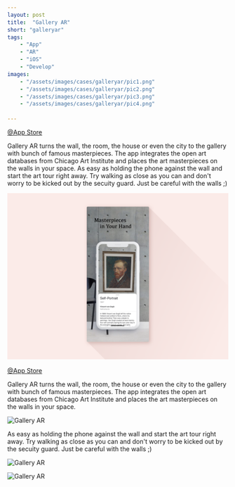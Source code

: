 ```yaml
---
layout: post
title:  "Gallery AR"
short: "galleryar"
tags:
    - "App"
    - "AR"
    - "iOS"
    - "Develop"
images: 
    - "/assets/images/cases/galleryar/pic1.png"
    - "/assets/images/cases/galleryar/pic2.png"
    - "/assets/images/cases/galleryar/pic3.png"
    - "/assets/images/cases/galleryar/pic4.png"

---
```

[@App Store](https://apps.apple.com/app/gallery-ar/id1448234941)

<!--summary-->

Gallery AR turns the wall, the room, the house or even the city to the gallery with bunch of famous masterpieces. The app integrates the open art databases from Chicago Art Institute and places the art masterpieces on the walls in your space. As easy as holding the phone against the wall and start the art tour right away. Try walking as close as you can and don't worry to be kicked out by the secuity guard. Just be careful with the walls ;)

<!--more-->

![Gallery AR](/assets/images/cases/galleryar/pic1.png)

[@App Store](https://apps.apple.com/app/gallery-ar/id1448234941)

Gallery AR turns the wall, the room, the house or even the city to the gallery with bunch of famous masterpieces. The app integrates the open art databases from Chicago Art Institute and places the art masterpieces on the walls in your space.

![Gallery AR](/assets/images/cases/galleryar/pic4.png)

As easy as holding the phone against the wall and start the art tour right away. Try walking as close as you can and don't worry to be kicked out by the secuity guard. Just be careful with the walls ;)

![Gallery AR](/assets/images/cases/galleryar/pic2.png)

![Gallery AR](/assets/images/cases/galleryar/pic3.png)